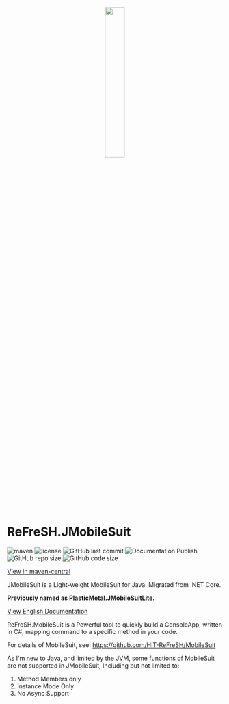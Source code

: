 <div align=center>
    <img src="https://raw.githubusercontent.com/HIT-ReFreSH/JMobileSuit/master/images/logo.svg" width = 30% height = 30%   alt=""/>
</div>

# ReFreSH.JMobileSuit

![maven](https://img.shields.io/maven-central/v/io.github.hit-refresh/JMobileSuit?style=flat-square)
![license](https://img.shields.io/github/license/HIT-ReFreSH/JMobileSuit?style=flat-square)
![GitHub last commit](https://img.shields.io/github/last-commit/HIT-ReFreSH/JMobileSuit?style=flat-square)
![Documentation Publish](https://img.shields.io/github/actions/workflow/status/HIT-ReFreSH/JMobileSuit/docs.yml?style=flat-square&label=Documentation%20Publish)
![GitHub repo size](https://img.shields.io/github/repo-size/HIT-ReFreSH/JMobileSuit?style=flat-square)
![GitHub code size](https://img.shields.io/github/languages/code-size/HIT-ReFreSH/JMobileSuit?style=flat-square)

[View in maven-central](https://search.maven.org/artifact/io.github.hit-refresh/JMobileSuit/)

JMobileSuit is a Light-weight MobileSuit for Java. Migrated from .NET Core.

**Previously named as [PlasticMetal.JMobileSuitLite](https://github.com/Plastic-Metal/JMobileSuitLite).**

[View English Documentation](https://HIT-ReFreSH.github.io/JMobileSuit/index.html)

ReFreSH.MobileSuit is a Powerful tool to quickly build a ConsoleApp, written in C#, mapping command to a specific
method in your code.

For details of MobileSuit, see: https://github.com/HIT-ReFreSH/MobileSuit

As I'm new to Java, and limited by the JVM, some functions of MobileSuit are not supported in JMobileSuit, Including
but not limited to:

1. Method Members only
2. Instance Mode Only
3. No Async Support